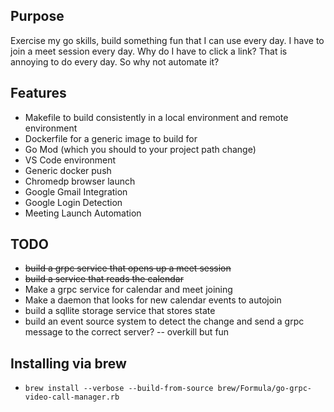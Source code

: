 ## Purpose

Exercise my go skills, build something fun that I can use every day. I have to
join a meet session every day. Why do I have to click a link? That is annoying
to do every day. So why not automate it?




## Features
* Makefile to build consistently in a local environment and remote environment
* Dockerfile for a generic image to build for 
* Go Mod (which you should to your project path change)
* VS Code environment
* Generic docker push
* Chromedp browser launch
* Google Gmail Integration
* Google Login Detection
* Meeting Launch Automation

## TODO 
* ~~build a grpc service that opens up a meet session~~
* ~~build a  service that reads the calendar~~
* Make a grpc service for calendar and meet joining
* Make a daemon that looks for new calendar events to autojoin
* build a sqllite storage service that stores state
* build an event source system to detect the change and send a grpc message to
  the correct server? -- overkill but fun


## Installing via brew
* `brew install --verbose --build-from-source brew/Formula/go-grpc-video-call-manager.rb`
